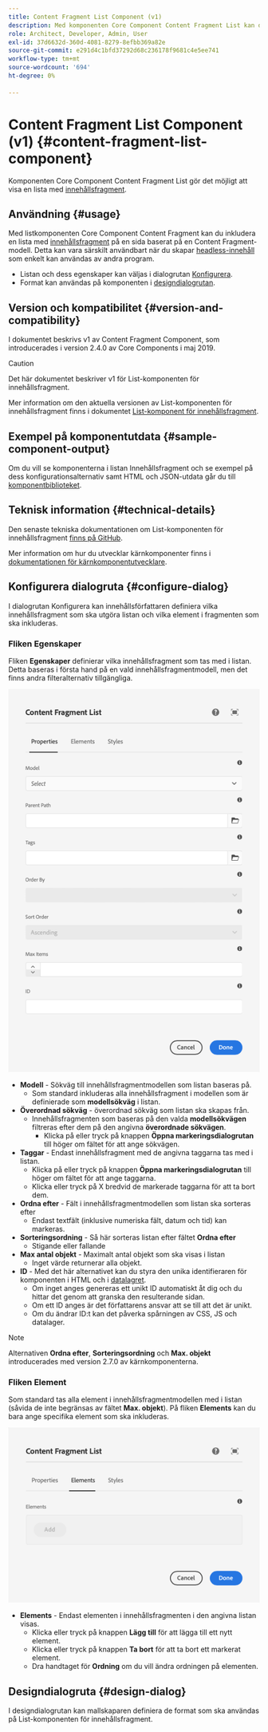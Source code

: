 ```yaml
---
title: Content Fragment List Component (v1)
description: Med komponenten Core Component Content Fragment List kan du visa en lista med innehållsfragment.
role: Architect, Developer, Admin, User
exl-id: 37d6632d-360d-4081-8279-8efbb369a82e
source-git-commit: e291d4c1bfd37292d68c236178f9681c4e5ee741
workflow-type: tm+mt
source-wordcount: '694'
ht-degree: 0%

---
```


# Content Fragment List Component (v1) {#content-fragment-list-component}

Komponenten Core Component Content Fragment List gör det möjligt att visa en lista med [innehållsfragment](https://experienceleague.adobe.com/docs/experience-manager-cloud-service/assets/content-fragments/content-fragments.html?lang=sv-SE).

## Användning {#usage}

Med listkomponenten Core Component Content Fragment kan du inkludera en lista med [innehållsfragment](https://experienceleague.adobe.com/docs/experience-manager-cloud-service/assets/content-fragments/content-fragments.html?lang=sv-SE) på en sida baserat på en Content Fragment-modell. Detta kan vara särskilt användbart när du skapar [headless-innehåll](https://helpx.adobe.com/se/experience-manager/6-5/sites/developing/user-guide.html?topic=/experience-manager/6-5/sites/developing/morehelp/headless.ug.js) som enkelt kan användas av andra program.

* Listan och dess egenskaper kan väljas i dialogrutan [Konfigurera](#configure-dialog).
* Format kan användas på komponenten i [designdialogrutan](#design-dialog).

## Version och kompatibilitet {#version-and-compatibility}

I dokumentet beskrivs v1 av Content Fragment Component, som introducerades i version 2.4.0 av Core Components i maj 2019.

>[!CAUTION]
>
>Det här dokumentet beskriver v1 för List-komponenten för innehållsfragment.
>
>Mer information om den aktuella versionen av List-komponenten för innehållsfragment finns i dokumentet [List-komponent för innehållsfragment](/help/components/content-fragment-list.md).

## Exempel på komponentutdata {#sample-component-output}

Om du vill se komponenterna i listan Innehållsfragment och se exempel på dess konfigurationsalternativ samt HTML och JSON-utdata går du till [komponentbiblioteket](https://adobe.com/go/aem_cmp_library_cflist).

## Teknisk information {#technical-details}

Den senaste tekniska dokumentationen om List-komponenten för innehållsfragment [ finns på GitHub](https://adobe.com/go/aem_cmp_tech_cflist_v1).

Mer information om hur du utvecklar kärnkomponenter finns i [dokumentationen för kärnkomponentutvecklare](/help/developing/overview.md).

## Konfigurera dialogruta {#configure-dialog}

I dialogrutan Konfigurera kan innehållsförfattaren definiera vilka innehållsfragment som ska utgöra listan och vilka element i fragmenten som ska inkluderas.

### Fliken Egenskaper

Fliken **Egenskaper** definierar vilka innehållsfragment som tas med i listan. Detta baseras i första hand på en vald innehållsfragmentmodell, men det finns andra filteralternativ tillgängliga.

![Fliken Egenskaper i redigeringsdialogrutan för komponenten Lista över innehållsfragment](/help/assets/content-fragment-list-properties.png)

* **Modell** - Sökväg till innehållsfragmentmodellen som listan baseras på.
   * Som standard inkluderas alla innehållsfragment i modellen som är definierade som **modellsökväg** i listan.
* **Överordnad sökväg** - överordnad sökväg som listan ska skapas från.
   * Innehållsfragmenten som baseras på den valda **modellsökvägen** filtreras efter dem på den angivna **överordnade sökvägen**.
      * Klicka på eller tryck på knappen **Öppna markeringsdialogrutan** till höger om fältet för att ange sökvägen.
* **Taggar** - Endast innehållsfragment med de angivna taggarna tas med i listan.
   * Klicka på eller tryck på knappen **Öppna markeringsdialogrutan** till höger om fältet för att ange taggarna.
   * Klicka eller tryck på X bredvid de markerade taggarna för att ta bort dem.
* **Ordna efter** - Fält i innehållsfragmentmodellen som listan ska sorteras efter
   * Endast textfält (inklusive numeriska fält, datum och tid) kan markeras.
* **Sorteringsordning** - Så här sorteras listan efter fältet **Ordna efter**
   * Stigande eller fallande
* **Max antal objekt** - Maximalt antal objekt som ska visas i listan
   * Inget värde returnerar alla objekt.
* **ID** - Med det här alternativet kan du styra den unika identifieraren för komponenten i HTML och i [datalagret](/help/developing/data-layer/overview.md).
   * Om inget anges genereras ett unikt ID automatiskt åt dig och du hittar det genom att granska den resulterande sidan.
   * Om ett ID anges är det författarens ansvar att se till att det är unikt.
   * Om du ändrar ID:t kan det påverka spårningen av CSS, JS och datalager.

>[!NOTE]
>Alternativen **Ordna efter**, **Sorteringsordning** och **Max. objekt** introducerades med version 2.7.0 av kärnkomponenterna.

### Fliken Element

Som standard tas alla element i innehållsfragmentmodellen med i listan (såvida de inte begränsas av fältet **Max. objekt**). På fliken **Elements** kan du bara ange specifika element som ska inkluderas.

![Fliken Element i redigeringsdialogrutan för komponenten Lista över innehållsfragment](/help/assets/content-fragment-list-elements.png)

* **Elements** - Endast elementen i innehållsfragmenten i den angivna listan visas.
   * Klicka eller tryck på knappen **Lägg till** för att lägga till ett nytt element.
   * Klicka eller tryck på knappen **Ta bort** för att ta bort ett markerat element.
   * Dra handtaget för **Ordning** om du vill ändra ordningen på elementen.

## Designdialogruta {#design-dialog}

I designdialogrutan kan mallskaparen definiera de format som ska användas på List-komponenten för innehållsfragment.
